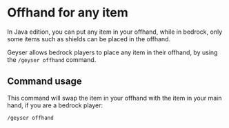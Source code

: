 # Offhand for any item

In Java edition, you can put any item in your offhand, while in bedrock, only
some items such as shields can be placed in the offhand.

Geyser allows bedrock players to place any item in their offhand, by using the
`/geyser offhand` command.

## Command usage

This command will swap the item in your offhand with the item in your main hand,
if you are a bedrock player:

```
/geyser offhand
```

